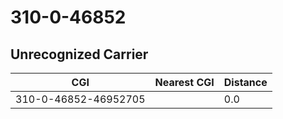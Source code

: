# 310-0-46852
## Unrecognized Carrier


| CGI | Nearest CGI | Distance |
|-----|-------------|----------|
| 310-0-46852-46952705 |  | 0.0 |
